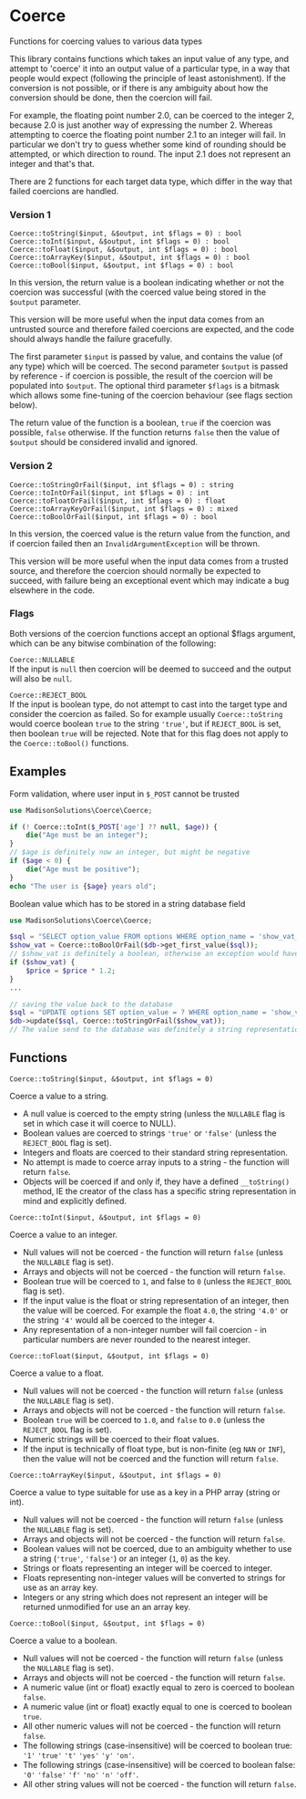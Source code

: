 # Coerce
Functions for coercing values to various data types

This library contains functions which takes an input value of any type, and attempt to 'coerce' it into an output value of a particular type, in a way that people would expect (following the principle of least astonishment). If the conversion is not possible, or if there is any ambiguity about how the conversion should be done, then the coercion will fail.

For example, the floating point number 2.0, can be coerced to the integer 2, because 2.0 is just another way of expressing the number 2.  Whereas attempting to coerce the floating point number 2.1 to an integer will fail.  In particular we don't try to guess whether some kind of rounding should be attempted, or which direction to round.  The input 2.1 does not represent an integer and that's that.

There are 2 functions for each target data type, which differ in the way that failed coercions are handled.

### Version 1

`Coerce::toString($input, &$output, int $flags = 0) : bool`  
`Coerce::toInt($input, &$output, int $flags = 0) : bool`  
`Coerce::toFloat($input, &$output, int $flags = 0) : bool`  
`Coerce::toArrayKey($input, &$output, int $flags = 0) : bool`  
`Coerce::toBool($input, &$output, int $flags = 0) : bool`  

In this version, the return value is a boolean indicating whether or not the coercion was successful (with the coerced value being stored in the `$output` parameter.

This version will be more useful when the input data comes from an untrusted source and therefore failed coercions are expected, and the code should always handle the failure gracefully.

The first parameter `$input` is passed by value, and contains the value (of any type) which will be coerced.
The second parameter `$output` is passed by reference - if coercion is possible, the result of the coercion will be populated into `$output`.
The optional third parameter `$flags` is a bitmask which allows some fine-tuning of the coercion behaviour (see flags section below).

The return value of the function is a boolean, `true` if the coercion was possible, `false` otherwise.
If the function returns `false` then the value of `$output` should be considered invalid and ignored.

### Version 2

`Coerce::toStringOrFail($input, int $flags = 0) : string`  
`Coerce::toIntOrFail($input, int $flags = 0) : int`  
`Coerce::toFloatOrFail($input, int $flags = 0) : float`  
`Coerce::toArrayKeyOrFail($input, int $flags = 0) : mixed`  
`Coerce::toBoolOrFail($input, int $flags = 0) : bool`  

In this version, the coerced value is the return value from the function, and if coercion failed then an `InvalidArgumentException` will be thrown.

This version will be more useful when the input data comes from a trusted source, and therefore the coercion should normally be expected to succeed, with failure being an exceptional event which may indicate a bug elsewhere in the code.

### Flags

Both versions of the coercion functions accept an optional $flags argument, which can be any bitwise combination of the following:

`Coerce::NULLABLE`  
If the input is `null` then coercion will be deemed to succeed and the output will also be `null`.

`Coerce::REJECT_BOOL`  
If the input is boolean type, do not attempt to cast into the target type and consider the coercion as failed.
So for example usually `Coerce::toString` would coerce boolean `true` to the string `'true'`, but if `REJECT_BOOL` is set, then boolean `true` will be rejected.
Note that for this flag does not apply to the `Coerce::toBool()` functions.

## Examples

Form validation, where user input in `$_POST` cannot be trusted

```php
use MadisonSolutions\Coerce\Coerce;

if (! Coerce::toInt($_POST['age'] ?? null, $age)) {
    die("Age must be an integer");
}
// $age is definitely now an integer, but might be negative
if ($age < 0) {
    die("Age must be positive");
}
echo "The user is {$age} years old";
```

Boolean value which has to be stored in a string database field
```php
use MadisonSolutions\Coerce\Coerce;

$sql = "SELECT option_value FROM options WHERE option_name = 'show_vat_on_prices'";
$show_vat = Coerce::toBoolOrFail($db->get_first_value($sql));
// $show_vat is definitely a boolean, otherwise an exception would have been thrown
if ($show_vat) {
    $price = $price * 1.2;
}
...

// saving the value back to the database
$sql = "UPDATE options SET option_value = ? WHERE option_name = 'show_vat_on_prices'";
$db->update($sql, Coerce::toStringOrFail($show_vat));
// The value send to the database was definitely a string representation of the boolean $show_vat flag - either 'true' or 'false'
```

## Functions

`Coerce::toString($input, &$output, int $flags = 0)`

Coerce a value to a string.

* A null value is coerced to the empty string (unless the `NULLABLE` flag is set in which case it will coerce to NULL).
* Boolean values are coerced to strings `'true'` or `'false'` (unless the `REJECT_BOOL` flag is set).
* Integers and floats are coerced to their standard string representation.
* No attempt is made to coerce array inputs to a string - the function will return `false`.
* Objects will be coerced if and only if, they have a defined `__toString()` method, IE the creator of the class has a specific string representation in mind and explicitly defined.

`Coerce::toInt($input, &$output, int $flags = 0)`

Coerce a value to an integer.

* Null values will not be coerced - the function will return `false` (unless the `NULLABLE` flag is set).
* Arrays and objects will not be coerced - the function will return `false`.
* Boolean true will be coerced to `1`, and false to `0` (unless the `REJECT_BOOL` flag is set).
* If the input value is the float or string representation of an integer, then the value will be coerced. For example the float `4.0`, the string `'4.0'` or the string `'4'` would all be coerced to the integer `4`.
* Any representation of a non-integer number will fail coercion - in particular numbers are never rounded to the nearest integer.

`Coerce::toFloat($input, &$output, int $flags = 0)`

Coerce a value to a float.

* Null values will not be coerced - the function will return `false` (unless the `NULLABLE` flag is set).
* Arrays and objects will not be coerced - the function will return `false`.
* Boolean `true` will be coerced to `1.0`, and `false` to `0.0` (unless the `REJECT_BOOL` flag is set).
* Numeric strings will be coerced to their float values.
* If the input is technically of float type, but is non-finite (eg `NAN` or `INF`), then the value will not be coerced and the function will return `false`.

`Coerce::toArrayKey($input, &$output, int $flags = 0)`

Coerce a value to type suitable for use as a key in a PHP array (string or int).

* Null values will not be coerced - the function will return `false` (unless the `NULLABLE` flag is set).
* Arrays and objects will not be coerced - the function will return `false`.
* Boolean values will not be coerced, due to an ambiguity whether to use a string (`'true'`, `'false'`) or an integer (`1`, `0`) as the key.
* Strings or floats representing an integer will be coerced to integer.
* Floats representing non-integer values will be converted to strings for use as an array key.
* Integers or any string which does not represent an integer will be returned unmodified for use an an array key.

`Coerce::toBool($input, &$output, int $flags = 0)`

Coerce a value to a boolean.

* Null values will not be coerced - the function will return `false` (unless the `NULLABLE` flag is set).
* Arrays and objects will not be coerced - the function will return `false`.
* A numeric value (int or float) exactly equal to zero is coerced to boolean `false`.
* A numeric value (int or float) exactly equal to one is coerced to boolean `true`.
* All other numeric values will not be coerced - the function will return `false`.
* The following strings (case-insensitive) will be coerced to boolean true: `'1'` `'true'` `'t'` `'yes'` `'y'` `'on'`.
* The following strings (case-insensitive) will be coerced to boolean false: `'0'` `'false'` `'f'` `'no'` `'n'` `'off'`.
* All other string values will not be coerced - the function will return `false`.
